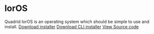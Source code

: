 # lorOS
Quadrid lorOS is an operating system which should be simple to use and install.
[Download installer](about:blank)
[Download CLI installer](https://github.com/Quadrid/lorOS/releases/download/v0.1/lorOS.zip)
[View Source code](https://github.com/Quadrid/lorOS)
